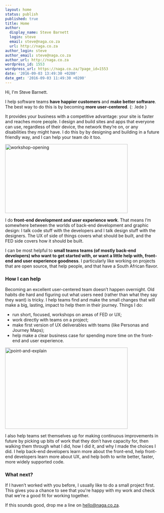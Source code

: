 ```yaml
---
layout: home
status: publish
published: true
title: Home
author:
  display_name: Steve Barnett
  login: steve
  email: steve@naga.co.za
  url: http://naga.co.za
author_login: steve
author_email: steve@naga.co.za
author_url: http://naga.co.za
wordpress_id: 1553
wordpress_url: https://naga.co.za/?page_id=1553
date: '2016-09-03 13:49:30 +0200'
date_gmt: '2016-09-03 11:49:30 +0200'
---
```


Hi, I'm Steve Barnett.

I help software teams **have happier customers** and **make better software**. The best way to do this is by becoming **more user-centered**.
{: .lede }

It provides your business with a competitive advantage: your site is faster and reaches more people. I design and build sites and apps that everyone can use, regardless of their device, the network they’re on, or any disabilities they might have. I do this by by designing and building in a future friendly way, and I can help your team do it too.

<a href="https://naga.co.za/wp-content/uploads/2016/09/workshop-opening.jpg"><img src="https://naga.co.za/wp-content/uploads/2016/09/workshop-opening-400x225.jpg" alt="workshop-opening" width="400" height="225" class="pull-left pop-left" /></a>

I do **front-end development and user experience work**. That means I’m somewhere between the worlds of back-end development and graphic design: I talk code stuff with the developers and I talk design stuff with the designers. The UX of side of things covers what should be built, and the FED side covers how it should be built.

I can be most helpful to **small teams teams (of mostly back-end developers) who want to get started with, or want a little help with, front-end and user experience goodness**. I particularly like working on projects that are open source, that help people, and that have a South African flavor.

### How I can help

Becoming an excellent user-centered team doesn’t happen overnight. Old habits die hard and figuring out what users need (rather than what they say they want) is tricky. I help teams find and make the small changes that will make a big, lasting, impact to help them in their journey. Things I do:

- run short, focused, workshops on areas of FED or UX;
- work directly with teams on a project;
- make first version of UX deliverables with teams (like Personas and Journey Maps);
- help make a clear business case for spending more time on the front-end and user experience.

<a href="https://naga.co.za/wp-content/uploads/2016/09/point-and-explain.jpg"><img src="https://naga.co.za/wp-content/uploads/2016/09/point-and-explain-400x265.jpg" alt="point-and-explain" width="400" height="265" class="pull-right pop-right" /></a>

I also help teams set themselves up for making continuous improvements in future by picking up bits of work that they don’t have capacity for, then walking them through what I did, how I did it, and why I made the choices I did. I help back-end developers learn more about the front-end, help front-end developers learn more about UX, and help both to write better, faster, more widely supported code.

### What next?

If I haven’t worked with you before, I usually like to do a small project first. This gives you a chance to see that you're happy with my work and check that we're a good fit for working together.

If this sounds good, drop me a line on hello@naga.co.za.

